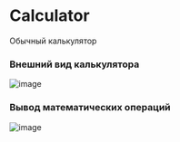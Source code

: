 # Calculator
Обычный калькулятор
### Внешний вид калькулятора
![image](https://user-images.githubusercontent.com/84446143/156890039-7dea2147-4aa1-4a0c-b575-6e997a797d41.png)
### Вывод математических операций
![image](https://user-images.githubusercontent.com/84446143/156890063-7940abde-6962-4858-a6a3-1ed5e5423ffe.png)
